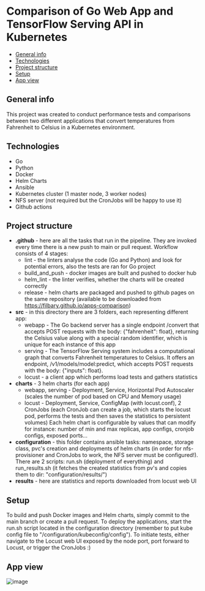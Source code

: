 # Comparison of Go Web App and TensorFlow Serving API in Kubernetes

* [General info](#general-info)
* [Technologies](#technologies)
* [Project structure](#project-structure)
* [Setup](#setup)
* [App view](#app-view)

## General info
This project was created to conduct performance tests and comparisons between two different applications that convert temperatures from Fahrenheit to Celsius in a Kubernetes environment.

## Technologies 
* Go
* Python
* Docker
* Helm Charts
* Ansible
* Kubernetes cluster (1 master node, 3 worker nodes)
* NFS server (not required but the CronJobs will be happy to use it)
* Github actions

## Project structure
* **.github** - here are all the tasks that run in the pipeline. They are invoked every time there is a new push to main or pull request. Workflow consists of 4 stages:
  - lint - the linters analyse the code (Go and Python) and look for potential errors, also the tests are ran for Go project
  - build_and_push - docker images are built and pushed to docker hub
  - helm_lint - the linter verifies, whether the charts will be created correctly
  - release - helm charts are packaged and pushed to github pages on the same repository (available to be downloaded from https://filbary.github.io/apps-comparison)
* **src** - in this directory there are 3 folders, each representing different app:
  - webapp - The Go backend server has a single endpoint /convert that accepts POST requests with the body: {"fahrenheit": float}, returning the Celsius value along with a special random identifier, which is unique for each instance of this app
  - serving - The TensorFlow Serving system includes a computational graph that converts Fahrenheit temperatures to Celsius. It offers an endpoint, /v1/models/model:predict, which accepts POST requests with the body: {"inputs": float}.
  - locust - a client app which performs load tests and gathers statistics
* **charts** - 3 helm charts (for each app)
  - webapp, serving - Deployment, Service, Horizontal Pod Autoscaler (scales the number of pod based on CPU and Memory usage)
  - locust - Deployment, Service, ConfigMap (with locust.conf), 2 CronJobs (each CronJob can create a job, which starts the locust pod, performs the tests and then saves the statistics to persistent volumes)
  Each helm chart is configurable by values that can modify for instance: number of min and max replicas, app configs, cronjob configs, exposed ports...
* **configuration** - this folder contains ansible tasks: namespace, storage class, pvc's creation and deployments of helm charts (in order for nfs-provisioner and CronJobs to work, the NFS server must be configured!). There are 2 scripts: run.sh (deployment of everything) and run_results.sh (it fetches the created statistics from pv's and copies them to dir: "configuration/results/")
* **results** - here are statistics and reports downloaded from locust web UI

## Setup
To build and push Docker images and Helm charts, simply commit to the main branch or create a pull request. To deploy the applications, start the run.sh script located in the configuration directory (remember to put kube config file to "/configuration/kubeconfig/config"). To initiate tests, either navigate to the Locust web UI exposed by the node port, port forward to Locust, or trigger the CronJobs :)
 
## App view
![image](https://github.com/filbary/test/assets/62804065/c37fb375-5a39-43d7-8cea-6051daebee19)
